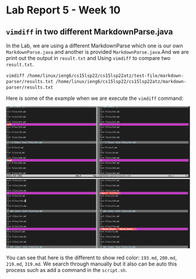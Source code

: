 # Lab Report 5 - Week 10

##  `vimdiff` in two different MarkdownParse.java

In the Lab, we are using a different MarkdownParse which one is our own `MarkdownParse.java` and another is provided `MarkdownParse.java`.And we are print out the output in `result.txt` and Using `vimdiff` to compare two `result.txt`.
```
vimdiff /home/linux/ieng6/cs15lsp22/cs15lsp22atz/test-file/markdown-parser/results.txt /home/linux/ieng6/cs15lsp22/cs15lsp22atz/markdown-parser/results.txt

```

Here is some of the example when we are execute the `vimdiff` command:

![Image](lab5/3.1.PNG)
![Image](lab5/3.2.PNG)

You can see that here is the different to show red color: `193.md`, `200.md`, `219.md`, `319.md`.
We search through manually but it also can be auto this process such as add a command in the `script.sh`.
